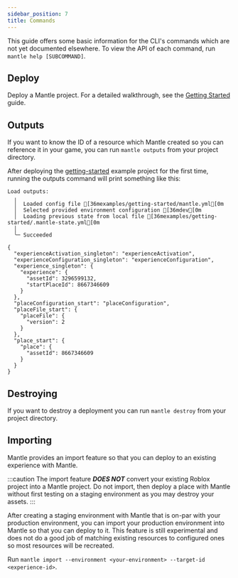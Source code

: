 ```yaml
---
sidebar_position: 7
title: Commands
---
```


This guide offers some basic information for the CLI's commands which are not yet documented
elsewhere. To view the API of each command, run `mantle help [SUBCOMMAND]`.

## Deploy

Deploy a Mantle project. For a detailed walkthrough, see the [Getting
Started](/docs/getting-started#deploy-your-first-project) guide.

## Outputs

If you want to know the ID of a resource which Mantle created so you can reference it in your game,
you can run `mantle outputs` from your project directory.

After deploying the
[getting-started](https://github.com/blake-mealey/mantle-examples/tree/main/examples/getting-started)
example project for the first time, running the outputs command will print something like this:

```ansi title="mantle deploy"
Load outputs:
  ╷
  │  Loaded config file [36mexamples/getting-started/mantle.yml[0m
  │  Selected provided environment configuration [36mdev[0m
  │  Loading previous state from local file [36mexamples/getting-started/.mantle-state.yml[0m
  │
  ╰─ Succeeded

{
  "experienceActivation_singleton": "experienceActivation",
  "experienceConfiguration_singleton": "experienceConfiguration",
  "experience_singleton": {
    "experience": {
      "assetId": 3296599132,
      "startPlaceId": 8667346609
    }
  },
  "placeConfiguration_start": "placeConfiguration",
  "placeFile_start": {
    "placeFile": {
      "version": 2
    }
  },
  "place_start": {
    "place": {
      "assetId": 8667346609
    }
  }
}
```

## Destroying

If you want to destroy a deployment you can run `mantle destroy` from your project directory.

## Importing

Mantle provides an import feature so that you can deploy to an existing experience with Mantle.

:::caution
The import feature _**DOES NOT**_ convert your existing Roblox project into a Mantle project. Do not
import, then deploy a place with Mantle without first testing on a staging environment as you may
destroy your assets.
:::

After creating a staging environment with Mantle that is on-par with your production environment,
you can import your production environment into Mantle so that you can deploy to it. This feature is
still experimental and does not do a good job of matching existing resources to configured ones so
most resources will be recreated.

Run `mantle import --environment <your-environment> --target-id <experience-id>`.
